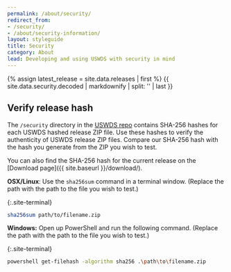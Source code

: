 ```yaml
---
permalink: /about/security/
redirect_from:
- /security/
- /about/security-information/
layout: styleguide
title: Security
category: About
lead: Developing and using USWDS with security in mind
---
```


{% assign latest_release = site.data.releases | first %}
{{ site.data.security.decoded
  | markdownify
  | split: '</h1>'
  | last }}

## Verify release hash
The `/security` directory in the [USWDS repo](https://github.com/uswds/uswds/tree/develop/security) contains SHA-256 hashes for each USWDS hashed release ZIP file. Use these hashes to verify the authenticity of USWDS release ZIP files. Compare our SHA-256 hash with the hash you generate from the ZIP you wish to test.

You can also find the SHA-256 hash for the current release on the [Download page]({{ site.baseurl }}/download/).

**OSX/Linux**: Use the `sha256sum` command in a terminal window. (Replace the path with the path to the file you wish to test.)

{:.site-terminal}
```bash
sha256sum path/to/filename.zip
```

**Windows:** Open up PowerShell and run the following command. (Replace the path with the path to the file you wish to test.)

{:.site-terminal}
```bash
powershell get-filehash -algorithm sha256 .\path\to\filename.zip
```